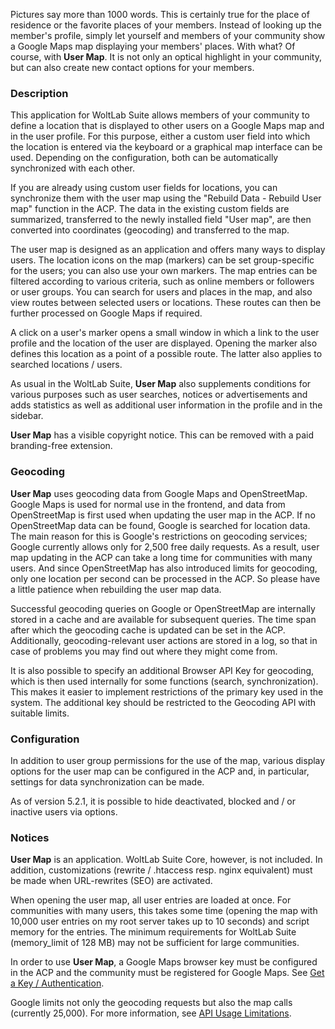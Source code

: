 Pictures say more than 1000 words. This is certainly true for the place of residence or the favorite places of your members. Instead of looking up the member's profile, simply let yourself and members of your community show a Google Maps map displaying your members' places. With what? Of course, with  **User Map**. It is not only an optical highlight in your community, but can also create new contact options for your members.

### Description

This application for WoltLab Suite allows members of your community to define a location that is displayed to other users on a Google Maps map and in the user profile. For this purpose, either a custom user field into which the location is entered via the keyboard or a graphical map interface can be used. Depending on the configuration, both can be automatically synchronized with each other.

If you are already using custom user fields for locations, you can synchronize them with the user map using the "Rebuild Data - Rebuild User map" function in the ACP. The data in the existing custom fields are summarized, transferred to the newly installed field "User map", are then converted into coordinates (geocoding) and transferred to the map.

The user map is designed as an application and offers many ways to display users. The location icons on the map (markers) can be set group-specific for the users; you can also use your own markers. The map entries can be filtered according to various criteria, such as online members or followers or user groups. You can search for users and places in the map, and also view routes between selected users or locations. These routes can then be further processed on Google Maps if required.

A click on a user's marker opens a small window in which a link to the user profile and the location of the user are displayed. Opening the marker also defines this location as a point of a possible route. The latter also applies to searched locations / users.

As usual in the WoltLab Suite,  **User Map**  also supplements conditions for various purposes such as user searches, notices or advertisements and adds statistics as well as additional user information in the profile and in the sidebar.

**User Map** has a visible copyright notice. This can be removed with a paid branding-free extension.

### Geocoding

**User Map**  uses geocoding data from Google Maps and OpenStreetMap. Google Maps is used for normal use in the frontend, and data from OpenStreetMap is first used when updating the user map in the ACP. If no OpenStreetMap data can be found, Google is searched for location data. The main reason for this is Google's restrictions on geocoding services; Google currently allows only for 2,500 free daily requests. As a result, user map updating in the ACP can take a long time for communities with many users. And since OpenStreetMap has also introduced limits for geocoding, only one location per second can be processed in the ACP. So please have a little patience when rebuilding the user map data.

Successful geocoding queries on Google or OpenStreetMap are internally stored in a cache and are available for subsequent queries. The time span after which the geocoding cache is updated can be set in the ACP. Additionally, geocoding-relevant user actions are stored in a log, so that in case of problems you may find out where they might come from.

It is also possible to specify an additional Browser API Key for geocoding, which is then used internally for some functions (search, synchronization). This makes it easier to implement restrictions of the primary key used in the system. The additional key should be restricted to the Geocoding API with suitable limits.

### Configuration

In addition to user group permissions for the use of the map, various display options for the user map can be configured in the ACP and, in particular, settings for data synchronization can be made.

As of version 5.2.1, it is possible to hide deactivated, blocked and / or inactive users via options.

### Notices

**User Map**  is an application. WoltLab Suite Core, however, is not included. In addition, customizations (rewrite / .htaccess resp. nginx equivalent) must be made when URL-rewrites (SEO) are activated.

When opening the user map, all user entries are loaded at once. For communities with many users, this takes some time (opening the map with 10,000 user entries on my root server takes up to 10 seconds) and script memory for the entries. The minimum requirements for WoltLab Suite (memory_limit of 128 MB) may not be sufficient for large communities.

In order to use  **User Map**, a Google Maps browser key must be configured in the ACP and the community must be registered for Google Maps. See  [Get a Key / Authentication](https://developers.google.com/maps/documentation/javascript/get-api-key).

Google limits not only the geocoding requests but also the map calls (currently 25,000). For more information, see  [API Usage Limitations](https://developers.google.com/maps/documentation/javascript/usage).